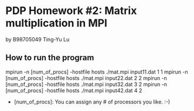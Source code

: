 PDP Homework #2: Matrix multiplication in MPI
=============================================
by B98705049 Ting-Yu Lu

How to run the program
----------------------
mpirun -n [num_of_procs] -hostfile hosts ./mat.mpi input11.dat 1 1
mpirun -n [num_of_procs] -hostfile hosts ./mat.mpi input22.dat 2 2
mpirun -n [num_of_procs] -hostfile hosts ./mat.mpi input32.dat 3 2
mpirun -n [num_of_procs] -hostfile hosts ./mat.mpi input42.dat 4 2

* [num_of_procs]: You can assign any # of processors you like. :-)
